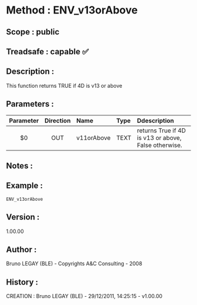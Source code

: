 ﻿# **Method :** ENV_v13orAbove## **Scope :** public## **Treadsafe :** capable ✅ ## **Description :** This function returns TRUE if 4D is v13 or above## **Parameters :** | Parameter | Direction | Name | Type | Ddescription | |:----:|:----:|:----|:----|:----| | $0 | OUT | v11orAbove | TEXT | returns True if 4D is v13 or above, False otherwise. | ## **Notes :** ## **Example :** ```ENV_v13orAbove```## **Version :** 1.00.00## **Author :** Bruno LEGAY (BLE) - Copyrights A&C Consulting - 2008## **History :**  CREATION : Bruno LEGAY (BLE) - 29/12/2011, 14:25:15 - v1.00.00